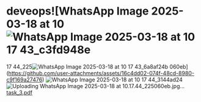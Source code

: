 # deveops![WhatsApp Image 2025-03-18 at 10 ![WhatsApp Image 2025-03-18 at 10 17 43_c3fd948e](https://github.com/user-attachments/assets/c1d3b48e-b1db-42ec-9f97-08459719d884)
17 44_225![WhatsApp Image 2025-03-18 at 10 17 43_6a8af24b](https://github.com/user-attachments/assets/9a4b0b47-0ac6-48ea-a4b1-75a482994a71)
060eb](https://github.com/user-attachments/assets/16c4dd02-074f-48cd-8980-c9f169a27476)
![WhatsApp Image 2025-03-18 at 10 17 44_3144ad24](https://github.com/user-attachments/assets/a236ed42-06a8-4621-ba4f-49fd94ad253c)
![Uploading WhatsApp Image 2025-03-18 at 10.17.44_225060eb.jpg…]()
[task_3.pdf](https://github.com/user-attachments/files/19348222/task_3.pdf)
